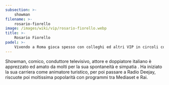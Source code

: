 ```yaml
---
subsection: >-
    showman
filename: >-
    rosario-fiorello
image: /images/wiki/vip/rosario-fiorello.webp
title: >-
    Rosario Fiorello
padel: >-
    Vivendo a Roma gioca spesso con colleghi ed altri VIP in circoli come il Due Ponti Sporting Club, dove compare immortalato in uno scatto con i giocatori italiani di Serie A Marcelo Capitani e Saverio Palmieri.
---
```

Showman, comico, conduttore televisivo, attore e doppiatore italiano è apprezzato ed amato da molti per la sua spontaneità e simpatia . Ha iniziato la sua carriera come animatore turistico, per poi passare a Radio Deejay, riscuote poi moltissima popolarità con programmi tra Mediaset e Rai.